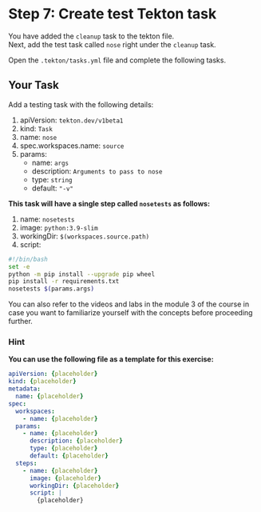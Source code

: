 # Step 7: Create test Tekton task

You have added the `cleanup` task to the tekton file.\
Next, add the test task called `nose` right under the `cleanup` task.

Open the `.tekton/tasks.yml` file and complete the following tasks.

## Your Task

Add a testing task with the following details:

1. apiVersion: `tekton.dev/v1beta1`
2. kind: `Task`
3. name: `nose`
4. spec.workspaces.name: `source`
5. params:
    - name: `args`
    - description: `Arguments to pass to nose`
    - type: `string`
    - default: `"-v"`

**This task will have a single step called `nosetests` as follows:**

1. name: `nosetests`
2. image: `python:3.9-slim`
3. workingDir: `$(workspaces.source.path)`
4. script:

```bash
#!/bin/bash
set -e
python -m pip install --upgrade pip wheel
pip install -r requirements.txt
nosetests $(params.args)
```

You can also refer to the videos and labs in the module 3 of the course in case you want to familiarize yourself with the concepts before proceeding further.

### Hint

**You can use the following file as a template for this exercise:**

```yml
apiVersion: {placeholder}
kind: {placeholder}
metadata:
  name: {placeholder}
spec:
  workspaces:
    - name: {placeholder}
  params:
    - name: {placeholder}
      description: {placeholder}
      type: {placeholder}
      default: {placeholder}
  steps:
    - name: {placeholder}
      image: {placeholder}
      workingDir: {placeholder}
      script: |
        {placeholder}
```
